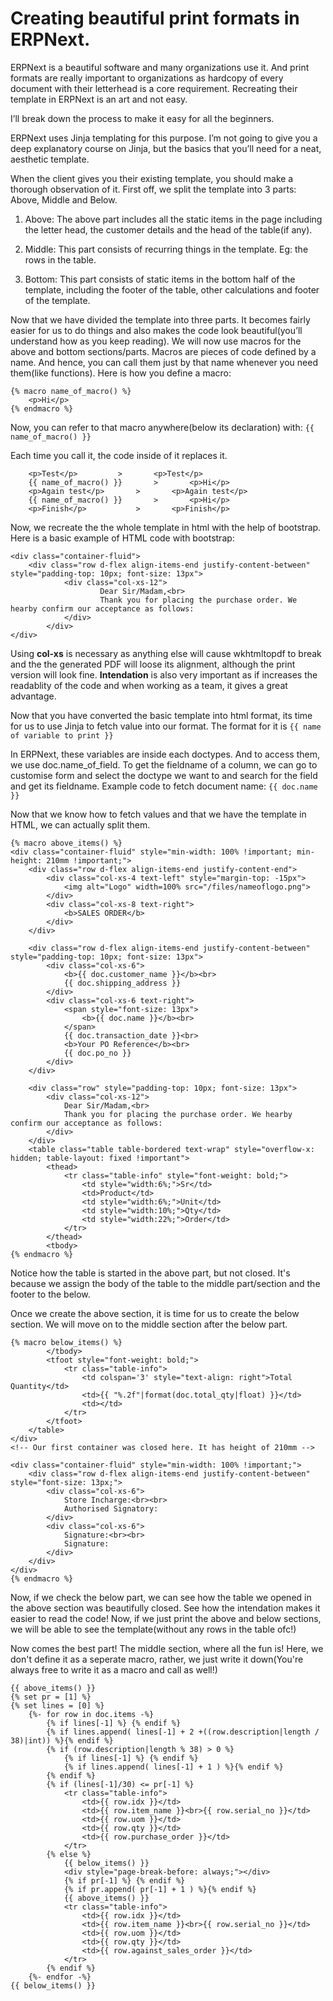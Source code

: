# Creating beautiful print formats in ERPNext.

ERPNext is a beautiful software and many organizations use it. And print formats are really important to organizations as hardcopy of every document with their letterhead is a core requirement. Recreating their template in ERPNext is an art and not easy.

I’ll break down the process to make it easy for all the beginners.

ERPNext uses Jinja templating for this purpose. I’m not going to give you a deep explanatory course on Jinja, but the basics that you’ll need for a neat, aesthetic template.

When the client gives you their existing template, you should make a thorough observation of it.
First off, we split the template into 3 parts: Above, Middle and Below.
1. Above: The above part includes all the static items in the page including the letter head, the customer details and the head of the table(if any).

2. Middle: This part consists of recurring things in the template. Eg: the rows in the table.

3. Bottom: This part consists of static items in the bottom half of the template, including the footer of the table, other calculations and footer of the template.

Now that we have divided the template into three parts. It becomes fairly easier for us to do things and also makes the code look beautiful(you’ll understand how as you keep reading).
We will now use macros for the above and bottom sections/parts. Macros are pieces of code defined by a name. And hence, you can call them just by that name whenever you need them(like functions).
Here is how you define a macro:
```
{% macro name_of_macro() %}
	<p>Hi</p>
{% endmacro %}
```

Now, you can refer to that macro anywhere(below its declaration) with:
```{{ name_of_macro() }}```

Each time you call it, the code inside of it replaces it.
```
	<p>Test</p>			>		<p>Test</p> 
	{{ name_of_macro() }}		>		<p>Hi</p>
	<p>Again test</p>		>		<p>Again test</p>
	{{ name_of_macro() }}		>		<p>Hi</p>
	<p>Finish</p>			>		<p>Finish</p>
```

Now, we recreate the the whole template in html with the help of bootstrap.
Here is a basic example of HTML code with bootstrap:
```
<div class="container-fluid">
	<div class="row d-flex align-items-end justify-content-between" style="padding-top: 10px; font-size: 13px">
        	<div class="col-xs-12">
            		Dear Sir/Madam,<br>
            		Thank you for placing the purchase order. We hearby confirm our acceptance as follows:
        	</div>
    	</div>
</div>
```
Using **col-xs** is necessary as anything else will cause wkhtmltopdf to break and the the generated PDF will loose its alignment, although the print version will look fine. **Intendation** is also very important as if increases the readablity of the code and when working as a team, it gives a great advantage.

Now that you have converted the basic template into html format, its time for us to use Jinja to fetch value into our format.
The format for it is ```{{ name of variable to print }}```

In ERPNext, these variables are inside each doctypes. And to access them, we use doc.name_of_field.
To get the fieldname of a column, we can go to customise form and select the doctype we want to and search for the field and get its fieldname.
Example code to fetch document name: ```{{ doc.name }}```

Now that we know how to fetch values and that we have the template in HTML, we can actually split them.
```
{% macro above_items() %}
<div class="container-fluid" style="min-width: 100% !important; min-height: 210mm !important;">
    <div class="row d-flex align-items-end justify-content-end">
        <div class="col-xs-4 text-left" style="margin-top: -15px">
            <img alt="Logo" width=100% src="/files/nameoflogo.png">
        </div>
        <div class="col-xs-8 text-right">
            <b>SALES ORDER</b>
        </div>
    </div>
    
    <div class="row d-flex align-items-end justify-content-between" style="padding-top: 10px; font-size: 13px">
        <div class="col-xs-6">
            <b>{{ doc.customer_name }}</b><br>
            {{ doc.shipping_address }}
        </div>
        <div class="col-xs-6 text-right">
            <span style="font-size: 13px">
                <b>{{ doc.name }}</b><br>
            </span>
            {{ doc.transaction_date }}<br>
            <b>Your PO Reference</b><br>
            {{ doc.po_no }}
        </div>
    </div>
    
    <div class="row" style="padding-top: 10px; font-size: 13px">
        <div class="col-xs-12">
            Dear Sir/Madam,<br>
            Thank you for placing the purchase order. We hearby confirm our acceptance as follows:
        </div>
    </div>
	<table class="table table-bordered text-wrap" style="overflow-x: hidden; table-layout: fixed !important">
        <thead>
            <tr class="table-info" style="font-weight: bold;">
                <td style="width:6%;">Sr</td>
                <td>Product</td>
                <td style="width:6%;">Unit</td>
                <td style="width:10%;">Qty</td>
                <td style="width:22%;">Order</td>
            </tr> 
        </thead>
        <tbody>
{% endmacro %}
```
Notice how the table is started in the above part, but not closed. It's because we assign the body of the table to the middle part/section and the footer to the below.

Once we create the above section, it is time for us to create the below section. We will move on to the middle section after the below part.
```
{% macro below_items() %}
        </tbody>
        <tfoot style="font-weight: bold;">
            <tr class="table-info">
                <td colspan='3' style="text-align: right">Total Quantity</td>
                <td>{{ "%.2f"|format(doc.total_qty|float) }}</td>
                <td></td>
            </tr>
        </tfoot>
    </table>
</div>
<!-- Our first container was closed here. It has height of 210mm -->

<div class="container-fluid" style="min-width: 100% !important;">
    <div class="row d-flex align-items-end justify-content-between" style="font-size: 13px;">
        <div class="col-xs-6">
            Store Incharge:<br><br>
            Authorised Signatory:
        </div>
        <div class="col-xs-6">
            Signature:<br><br>
            Signature:
        </div>
    </div>
</div>
{% endmacro %}
```
Now, if we check the below part, we can see how the table we opened in the above section was beautifully closed. See how the intendation makes it easier to read the code!
Now, if we just print the above and below sections, we will be able to see the template(without any rows in the table ofc!)

Now comes the best part! The middle section, where all the fun is!
Here, we don't define it as a seperate macro, rather, we just write it down(You're always free to write it as a macro and call as well!)
```
{{ above_items() }}
{% set pr = [1] %}
{% set lines = [0] %}
    {%- for row in doc.items -%}
        {% if lines[-1] %} {% endif %} 
        {% if lines.append( lines[-1] + 2 +((row.description|length / 38)|int)) %}{% endif %}
        {% if (row.description|length % 38) > 0 %}
            {% if lines[-1] %} {% endif %} 
            {% if lines.append( lines[-1] + 1 ) %}{% endif %}
        {% endif %}
        {% if (lines[-1]/30) <= pr[-1] %}
            <tr class="table-info">
                <td>{{ row.idx }}</td>
                <td>{{ row.item_name }}<br>{{ row.serial_no }}</td>
                <td>{{ row.uom }}</td>
                <td>{{ row.qty }}</td>
                <td>{{ row.purchase_order }}</td>
            </tr>
        {% else %}
            {{ below_items() }}
            <div style="page-break-before: always;"></div>
            {% if pr[-1] %} {% endif %} 
            {% if pr.append( pr[-1] + 1 ) %}{% endif %}
            {{ above_items() }}
            <tr class="table-info">
                <td>{{ row.idx }}</td>
                <td>{{ row.item_name }}<br>{{ row.serial_no }}</td>
                <td>{{ row.uom }}</td>
                <td>{{ row.qty }}</td>
                <td>{{ row.against_sales_order }}</td>
            </tr>
        {% endif %}
    {%- endfor -%}
{{ below_items() }}
```
